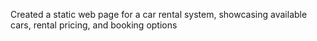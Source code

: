 Created a static web page for a car rental system, showcasing available cars, rental pricing, and booking options
